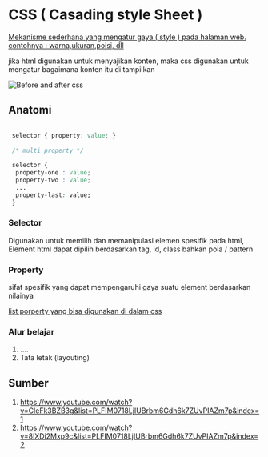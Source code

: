 # CSS ( Casading style Sheet )


[Mekanisme sederhana yang mengatur gaya ( style ) pada halaman web. contohnya : warna,ukuran,poisi, dll](http://www.w3.org/style.css)

jika html digunakan untuk menyajikan konten, maka css digunakan untuk mengatur bagaimana konten itu di tampilkan

![Before and after css](https://assets.browserlondon.com/app/uploads/2017/03/no-css-example.jpg "Before and after css")


## Anatomi

```css

 selector { property: value; }
 
 /* multi property */
 
 selector { 
  property-one : value;
  property-two : value;
  ...
  property-last: value;
 }
```

### Selector

Digunakan untuk memilih dan memanipulasi elemen spesifik pada html, Element html dapat dipilih berdasarkan tag, id, class bahkan pola / pattern


### Property

sifat spesifik yang dapat mempengaruhi gaya suatu element berdasarkan nilainya

[list porperty yang bisa digunakan di dalam css](https://www.w3schools.com/cssref/default.asp)


### Alur belajar

1. ....
2. Tata letak (layouting)

## Sumber

1. https://www.youtube.com/watch?v=CleFk3BZB3g&list=PLFIM0718LjIUBrbm6Gdh6k7ZUvPIAZm7p&index=1
2. https://www.youtube.com/watch?v=8lXDi2Mxp9c&list=PLFIM0718LjIUBrbm6Gdh6k7ZUvPIAZm7p&index=2
